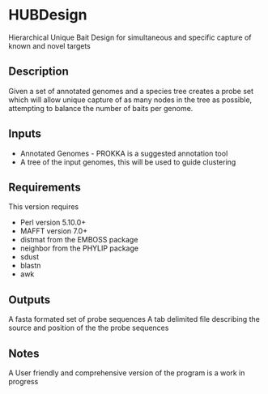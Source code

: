 # HUBDesign
Hierarchical Unique Bait Design for simultaneous and specific capture of known and novel targets

## Description
Given a set of annotated genomes and a species tree creates a probe set which will allow unique capture of as many nodes in the tree as possible,
attempting to balance the number of baits per genome.

## Inputs
* Annotated Genomes - PROKKA is a suggested annotation tool
* A tree of the input genomes, this will be used to guide clustering

## Requirements
This version requires
* Perl version 5.10.0+
* MAFFT version 7.0+
* distmat from the EMBOSS package
* neighbor from the PHYLIP package
* sdust
* blastn
* awk

## Outputs
A fasta formated set of probe sequences
A tab delimited file describing the source and position of the the probe sequences

## Notes
A User friendly and comprehensive version of the program is a work in progress
